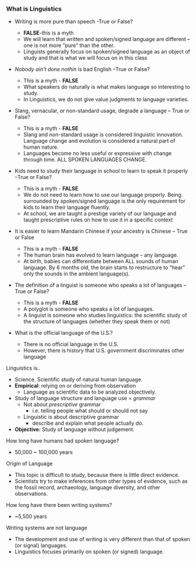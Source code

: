 ### What is Linguistics

- Writing is more pure than speech -True or False?
  - **FALSE**-this is a myth
  - We will learn that written and spoken/signed language are different – one is not more “pure” than the other. 
  - Linguists generally focus on spoken/signed language as an object of study and that is what we will focus on in this class

- *Nobody ain't done nothin* is bad English –True or False?
  - This is a myth - **FALSE**
  - What speakers do naturally is what makes language so interesting to study. 
  - In Linguistics, we do not give value judgments to language varieties.

- Slang, vernacular, or non-standard usage, degrade a language – True or False?
  - This is a myth - **FALSE**
  - Slang and non-standard usage is considered linguistic innovation. Language change and evolution is considered a natural part of human nature. 
  - Languages become no less useful or expressive with change through time. ALL SPOKEN LANGUAGES CHANGE.

- Kids need to study their language in school to learn to speak it properly –True or False?
  - This is a myth - **FALSE**
  - We do not need to learn how to use our language properly. Being surrounded by spoken/signed language is the only requirement for kids to learn their language fluently.
  - At school, we are taught a prestige variety of our language and taught prescriptive rules on how to use it in a specific context

- It is easier to learn Mandarin Chinese if your ancestry is Chinese – True or False
  - This is a myth - **FALSE**
  - The human brain has evolved to learn language – any language. 
  - At birth, babies can differentiate between ALL sounds of human language. By 6 months old, the brain starts to restructure to “hear” only the sounds in the ambient language(s).

- The definition of a linguist is someone who speaks a lot of languages –True or False?
  - This is a myth - **FALSE**
  - A polyglot is someone who speaks a lot of languages.
  - A linguist is someone who studies linguistics: the scientific study of the structure of languages (whether they speak them or not)

- What is the official language of the U.S.?
  - There is no official language in the U.S.
  - However, there is history that U.S. government discriminates other language

Linguistics is..

- Science. Scientific study of natural human language.
- **Empirical**: relying on or deriving from observation
  - Language as scientific data to be analyzed objectively.
- Study of language structure and language use = *grammar*
  - Not about *prescriptive* grammar
    - i.e. telling people what should or should not say
  - Linguistic is about descriptive grammar
    - describe and explain what people actually do.
- **Objective:** Study of language without judgement.



How long have humans had spoken language?

- 50,000 ~ 100,000 years

  

Origin of Language

- This topic is difficult to study, because there is little direct evidence.
- Scientists try to make inferences from other types of evidence, such as the fossil record, archaeology, language diversity, and other observations.



How long have there been writing systems?

- ~5,500 years

Writing systems are not language

- The development and use of writing is very different than that of spoken (or signal) languages.
- Linguistics focuses primarily on spoken (or signed) language.